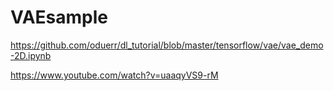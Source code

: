 # VAEsample


https://github.com/oduerr/dl_tutorial/blob/master/tensorflow/vae/vae_demo-2D.ipynb



https://www.youtube.com/watch?v=uaaqyVS9-rM
